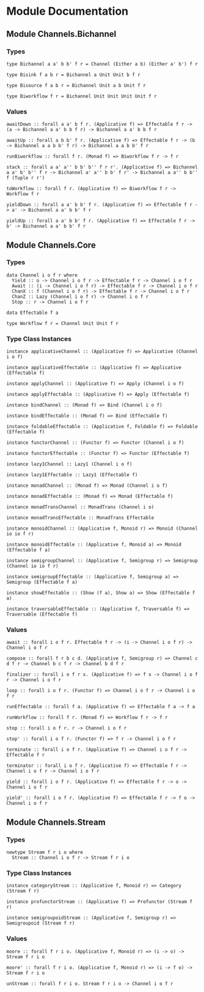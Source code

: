 # Module Documentation

## Module Channels.Bichannel

### Types

    type Bichannel a a' b b' f r = Channel (Either a b) (Either a' b') f r

    type Bisink f a b r = Bichannel a Unit Unit b f r

    type Bisource f a b r = Bichannel Unit a b Unit f r

    type Biworkflow f r = Bichannel Unit Unit Unit Unit f r


### Values

    awaitDown :: forall a a' b f r. (Applicative f) => Effectable f r -> (a -> Bichannel a a' b b f r) -> Bichannel a a' b b f r

    awaitUp :: forall a b b' f r. (Applicative f) => Effectable f r -> (b -> Bichannel a a b b' f r) -> Bichannel a a b b' f r

    runBiworkflow :: forall f r. (Monad f) => Biworkflow f r -> f r

    stack :: forall a a' a'' b b' b'' f r r'. (Applicative f) => Bichannel a a' b' b'' f r -> Bichannel a' a'' b b' f r' -> Bichannel a a'' b b'' f (Tuple r r')

    toWorkflow :: forall f r. (Applicative f) => Biworkflow f r -> Workflow f r

    yieldDown :: forall a a' b b' f r. (Applicative f) => Effectable f r -> a' -> Bichannel a a' b b' f r

    yieldUp :: forall a a' b b' f r. (Applicative f) => Effectable f r -> b' -> Bichannel a a' b b' f r


## Module Channels.Core

### Types

    data Channel i o f r where
      Yield :: o -> Channel i o f r -> Effectable f r -> Channel i o f r
      Await :: (i -> Channel i o f r) -> Effectable f r -> Channel i o f r
      ChanX :: f (Channel i o f r) -> Effectable f r -> Channel i o f r
      ChanZ :: Lazy (Channel i o f r) -> Channel i o f r
      Stop :: r -> Channel i o f r

    data Effectable f a

    type Workflow f r = Channel Unit Unit f r


### Type Class Instances

    instance applicativeChannel :: (Applicative f) => Applicative (Channel i o f)

    instance applicativeEffectable :: (Applicative f) => Applicative (Effectable f)

    instance applyChannel :: (Applicative f) => Apply (Channel i o f)

    instance applyEffectable :: (Applicative f) => Apply (Effectable f)

    instance bindChannel :: (Monad f) => Bind (Channel i o f)

    instance bindEffectable :: (Monad f) => Bind (Effectable f)

    instance foldableEffectable :: (Applicative f, Foldable f) => Foldable (Effectable f)

    instance functorChannel :: (Functor f) => Functor (Channel i o f)

    instance functorEffectable :: (Functor f) => Functor (Effectable f)

    instance lazy1Channel :: Lazy1 (Channel i o f)

    instance lazy1Effectable :: Lazy1 (Effectable f)

    instance monadChannel :: (Monad f) => Monad (Channel i o f)

    instance monadEffectable :: (Monad f) => Monad (Effectable f)

    instance monadTransChannel :: MonadTrans (Channel i o)

    instance monadTransEffectable :: MonadTrans Effectable

    instance monoidChannel :: (Applicative f, Monoid r) => Monoid (Channel io io f r)

    instance monoidEffectable :: (Applicative f, Monoid a) => Monoid (Effectable f a)

    instance semigroupChannel :: (Applicative f, Semigroup r) => Semigroup (Channel io io f r)

    instance semigroupEffectable :: (Applicative f, Semigroup a) => Semigroup (Effectable f a)

    instance showEffectable :: (Show (f a), Show a) => Show (Effectable f a)

    instance traversableEffectable :: (Applicative f, Traversable f) => Traversable (Effectable f)


### Values

    await :: forall i o f r. Effectable f r -> (i -> Channel i o f r) -> Channel i o f r

    compose :: forall f r b c d. (Applicative f, Semigroup r) => Channel c d f r -> Channel b c f r -> Channel b d f r

    finalizer :: forall i o f r x. (Applicative f) => f x -> Channel i o f r -> Channel i o f r

    loop :: forall i o f r. (Functor f) => Channel i o f r -> Channel i o f r

    runEffectable :: forall f a. (Applicative f) => Effectable f a -> f a

    runWorkflow :: forall f r. (Monad f) => Workflow f r -> f r

    stop :: forall i o f r. r -> Channel i o f r

    stop' :: forall i o f r. (Functor f) => f r -> Channel i o f r

    terminate :: forall i o f r. (Applicative f) => Channel i o f r -> Effectable f r

    terminator :: forall i o f r. (Applicative f) => Effectable f r -> Channel i o f r -> Channel i o f r

    yield :: forall i o f r. (Applicative f) => Effectable f r -> o -> Channel i o f r

    yield' :: forall i o f r. (Applicative f) => Effectable f r -> f o -> Channel i o f r


## Module Channels.Stream

### Types

    newtype Stream f r i o where
      Stream :: Channel i o f r -> Stream f r i o


### Type Class Instances

    instance categoryStream :: (Applicative f, Monoid r) => Category (Stream f r)

    instance profunctorStream :: (Applicative f) => Profunctor (Stream f r)

    instance semigroupoidStream :: (Applicative f, Semigroup r) => Semigroupoid (Stream f r)


### Values

    moore :: forall f r i o. (Applicative f, Monoid r) => (i -> o) -> Stream f r i o

    moore' :: forall f r i o. (Applicative f, Monoid r) => (i -> f o) -> Stream f r i o

    unStream :: forall f r i o. Stream f r i o -> Channel i o f r



